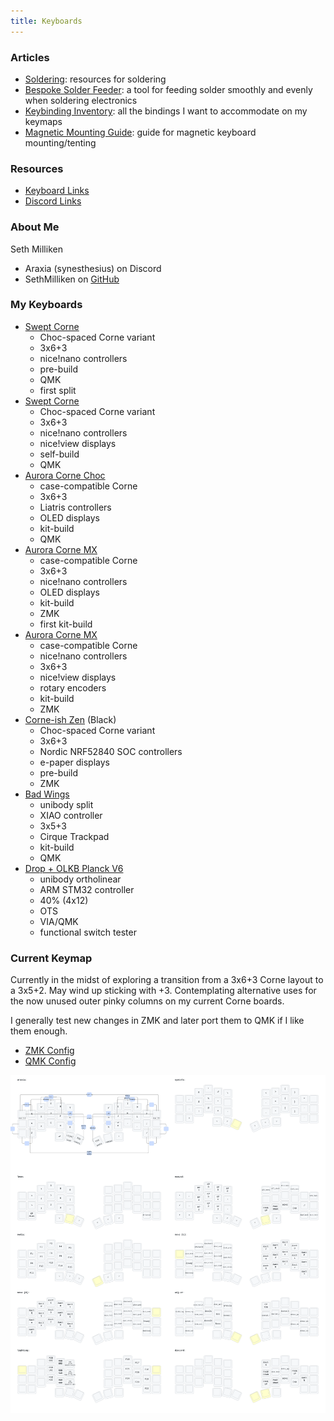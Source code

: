 ```yaml
---
title: Keyboards
---
```


### Articles

- [Soldering](./soldering/): resources for soldering
- [Bespoke Solder Feeder](./solder-feeder/): a tool for feeding solder smoothly and evenly when soldering electronics
- [Keybinding Inventory](./keybindings-inventory/): all the bindings I want to accommodate on my keymaps
- [Magnetic Mounting Guide](./magnetic-mount/): guide for magnetic keyboard mounting/tenting

### Resources

- [Keyboard Links](https://at.araxia.net/ff/personal/keyboards/)
- [Discord Links](./discord/)

### About Me

Seth Milliken

- Araxia (synesthesius) on Discord
- SethMilliken on [GitHub](https://github.com/SethMilliken)

### My Keyboards

- [Swept Corne](https://github.com/AYM1607/swept-crkbd)
  - Choc-spaced Corne variant
  - 3x6+3
  - nice!nano controllers
  - pre-build
  - QMK
  - first split
- [Swept Corne](https://github.com/AYM1607/swept-crkbd)
  - Choc-spaced Corne variant
  - 3x6+3
  - nice!nano controllers
  - nice!view displays
  - self-build
  - QMK
- [Aurora Corne Choc](https://splitkb.com/collections/keyboard-kits/products/aurora-corne)
  - case-compatible Corne
  - 3x6+3
  - Liatris controllers
  - OLED displays
  - kit-build
  - QMK
- [Aurora Corne MX](https://splitkb.com/collections/keyboard-kits/products/aurora-corne)
  - case-compatible Corne
  - 3x6+3
  - nice!nano controllers
  - OLED displays
  - kit-build
  - ZMK
  - first kit-build
- [Aurora Corne MX](https://splitkb.com/collections/keyboard-kits/products/aurora-corne)
  - case-compatible Corne
  - nice!nano controllers
  - 3x6+3
  - nice!view displays
  - rotary encoders
  - kit-build
  - ZMK
- [Corne-ish Zen](https://lowprokb.ca/collections/keyboards/products/corne-ish-zen) (Black)
  - Choc-spaced Corne variant
  - 3x6+3
  - Nordic NRF52840 SOC controllers
  - e-paper displays
  - pre-build
  - ZMK
- [Bad Wings](https://shop.hazel.cc/products/bad-wings-kit)
  - unibody split
  - XIAO controller
  - 3x5+3
  - Cirque Trackpad
  - kit-build
  - QMK
- [Drop + OLKB Planck V6](https://drop.com/buy/planck-mechanical-keyboard)
  - unibody ortholinear
  - ARM STM32 controller
  - 40% (4x12)
  - OTS
  - VIA/QMK
  - functional switch tester

### Current Keymap

Currently in the midst of exploring a transition from a 3x6+3 Corne layout to a 3x5+2. May wind up sticking with +3. Contemplating alternative uses for the now unused outer pinky columns on my current Corne boards.

I generally test new changes in ZMK and later port them to QMK if I like them enough.

- [ZMK Config](https://github.com/SethMilliken/swept-corne-zmk/tree/seth)
- [QMK Config](https://github.com/SethMilliken/qmk_firmware/commits/seth)

![Split Keyboard Keymap](https://raw.githubusercontent.com/SethMilliken/swept-corne-zmk/seth/svg/corne.svg)
